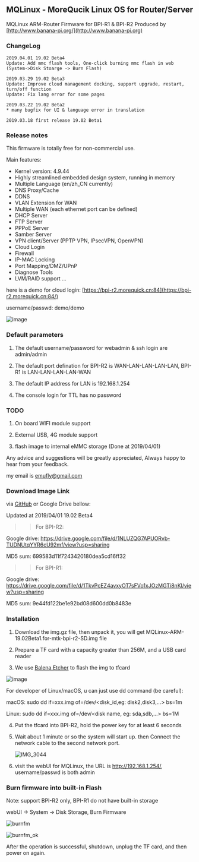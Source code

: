 ## MQLinux - MoreQucik Linux OS for Router/Server

MQLinux ARM-Router Firmware for BPI-R1 & BPI-R2 Produced by [http://www.banana-pi.org/](http://www.banana-pi.org)

### ChangeLog

```
2019.04.01 19.02 Beta4
Update: Add mmc flash tools, One-click burning mmc flash in web (System->Disk Stoarge -> Burn Flash)

2019.03.29 19.02 Beta3
Update: Improve cloud management docking, support upgrade, restart, turn/off function
Update: Fix lang error for some pages

2019.03.22 19.02 Beta2
* many bugfix for UI & language error in translation

2019.03.18 first release 19.02 Beta1
```

### Release notes

This firmware is totally free for non-commercial use. 

Main  features:

* Kernel version: 4.9.44
* Highly streamlined embedded design system, running in memory
* Multiple Language (en/zh_CN currently)
* DNS Proxy/Cache
* DDNS
* VLAN Extension for WAN
* Multiple WAN (each ethernet port can be defined)
* DHCP Server
* FTP Server
* PPPoE Server
* Samber Server
* VPN client/Server (PPTP VPN, IPsecVPN, OpenVPN)
* Cloud Login
* Firewall 
* IP-MAC Locking
* Port Mapping/DMZ/UPnP
* Diagnose Tools
* LVM/RAID support
...


here is a demo for cloud login: [https://bpi-r2.morequick.cn:84](https://bpi-r2.morequick.cn:84/)

username/passwd: demo/demo

![image](https://user-images.githubusercontent.com/16576843/54505845-b6000780-4974-11e9-80e4-dce4a262c815.png)

### Default parameters

1. The default username/password for webadmin & ssh login are admin/admin

2. The default port defination for BPI-R2 is WAN-LAN-LAN-LAN-LAN,  BPI-R1 is LAN-LAN-LAN-LAN-WAN

3. The default IP address for LAN is 192.168.1.254

4. The console login for TTL has no password


### TODO

1. On board WIFI module support
   
2. External USB, 4G module support
   
3. flash image to internal eMMC storage (Done at 2019/04/01)

Any advice and suggestions will be greatly appreciated,  Always happy to hear from your feedback. 

my email is emufly@gmail.com

### Download Image Link

via [GitHub](https://github.com/deepdetail/mqlinux/tree/master/files) or Google Drive bellow:

Updated at 2019/04/01 19.02 Beta4

>> For BPI-R2:

Google drive: https://drive.google.com/file/d/1NLUZQG7APUORvb-TUDNUtqYYR6cU92mf/view?usp=sharing

MD5 sum: 699583d11f7243420180dea5cd16ff32

>> For BPI-R1:

Google drive: https://drive.google.com/file/d/1TkvPcEZ4avxyOT7sFVo1xJOzMGTi8nKl/view?usp=sharing

MD5 sum: 9e44fd122be1e92bd08d600dd0b8483e
	

### Installation

1. Download the img.gz file, then unpack it, you will get MQLinux-ARM-19.02Beta1.for-mtk-bpi-r2-SD.img file

2. Prepare a TF card with a capacity greater than 256M, and a USB card reader

3.  We use [Balena Etcher](https://www.balena.io/etcher/) to flash the img to tfcard

   ![image](https://user-images.githubusercontent.com/16576843/54505758-3bcf8300-4974-11e9-9733-b07523993d88.png)
   
   For developer of Linux/macOS, u can just use dd command (be careful):

   macOS:
      sudo dd if=xxx.img of=/dev/<disk_id,eg: disk2,disk3,...> bs=1m

   Linux:
      sudo dd if=xxx.img of=/dev/<disk name, eg: sda,sdb,...> bs=1M


4. Put the tfcard into BPI-R2, hold the power key for at least 6 seconds

5. Wait about 1 minute or so the system will start up. then Connect the network cable to the second network port.

   ![IMG_3044](https://user-images.githubusercontent.com/16576843/54506419-50614a80-4977-11e9-9de0-3322c382bbfd.JPG)

6. visit the webUI for MQLinux, the URL is http://192.168.1.254/, username/passwd is both admin

### Burn firmware into built-in Flash

   Note: support BPI-R2 only, BPI-R1 do not have built-in storage

   webUI -> System -> Disk Storage, Burn Firmware 
   
   ![burnfm](https://user-images.githubusercontent.com/16576843/55299540-00e64880-5466-11e9-980f-ba7ea5376c65.png)
   
   ![burnfm_ok](https://user-images.githubusercontent.com/16576843/55299585-2bd09c80-5466-11e9-836b-fd818e181957.png)

After the operation is successful, shutdown, unplug the TF card, and then power on again.
